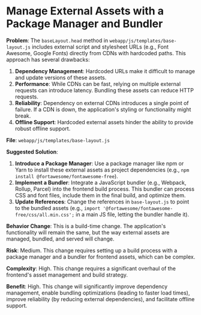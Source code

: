 
# Manage External Assets with a Package Manager and Bundler

**Problem**: The `baseLayout.head` method in `webapp/js/templates/base-layout.js` includes external script and stylesheet URLs (e.g., Font Awesome, Google Fonts) directly from CDNs with hardcoded paths. This approach has several drawbacks:
1. **Dependency Management**: Hardcoded URLs make it difficult to manage and update versions of these assets.
2. **Performance**: While CDNs can be fast, relying on multiple external requests can introduce latency. Bundling these assets can reduce HTTP requests.
3. **Reliability**: Dependency on external CDNs introduces a single point of failure. If a CDN is down, the application's styling or functionality might break.
4. **Offline Support**: Hardcoded external assets hinder the ability to provide robust offline support.

**File**: `webapp/js/templates/base-layout.js`

**Suggested Solution**:
1. **Introduce a Package Manager**: Use a package manager like npm or Yarn to install these external assets as project dependencies (e.g., `npm install @fortawesome/fontawesome-free`).
2. **Implement a Bundler**: Integrate a JavaScript bundler (e.g., Webpack, Rollup, Parcel) into the frontend build process. This bundler can process CSS and font files, include them in the final build, and optimize them.
3. **Update References**: Change the references in `base-layout.js` to point to the bundled assets (e.g., `import '@fortawesome/fontawesome-free/css/all.min.css';` in a main JS file, letting the bundler handle it).

**Behavior Change**: This is a build-time change. The application's functionality will remain the same, but the way external assets are managed, bundled, and served will change.

**Risk**: Medium. This change requires setting up a build process with a package manager and a bundler for frontend assets, which can be complex.

**Complexity**: High. This change requires a significant overhaul of the frontend's asset management and build strategy.

**Benefit**: High. This change will significantly improve dependency management, enable bundling optimizations (leading to faster load times), improve reliability (by reducing external dependencies), and facilitate offline support.
